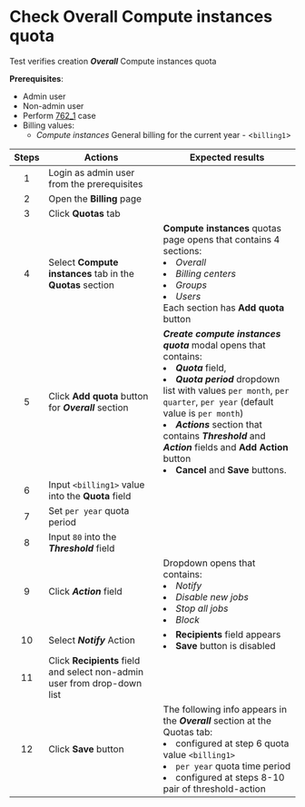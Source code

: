 # Check Overall Compute instances quota

Test verifies creation ***Overall*** Compute instances quota

**Prerequisites**:
- Admin user
- Non-admin user
- Perform [762_1](762_1.md) case
- Billing values:
    - *Compute instances* General billing for the current year - <`billing1`>

| Steps | Actions | Expected results |
| :---: | --- | --- |
| 1 | Login as admin user from the prerequisites | |
| 2 | Open the **Billing** page | |
| 3 | Click **Quotas** tab |  |
| 4 | Select **Compute instances** tab in the **Quotas** section | **Compute instances** quotas page opens that contains 4 sections: <li> *Overall* <li> *Billing centers* <li> *Groups* <li> *Users* <br> Each section has **Add quota** button | 
| 5 | Click **Add quota** button for ***Overall*** section | ***Create compute instances quota*** modal opens that contains: <li> ***Quota*** field, <li> ***Quota period*** dropdown list with values `per month`, `per quarter`, `per year` (default value is `per month`) <li> ***Actions*** section that contains ***Threshold*** and ***Action*** fields and **Add Action** button <li> **Cancel** and **Save** buttons. |
| 6 | Input `<billing1>` value into the **Quota** field |  |
| 7 | Set `per year` quota period | |
| 8 | Input `80` into the ***Threshold*** field | |
| 9 | Click ***Action*** field | Dropdown opens that contains: <li> *Notify* <li> *Disable new jobs* <li> *Stop all jobs* <li> *Block* |
| 10 | Select ***Notify*** Action | <li> **Recipients** field appears <li> **Save** button is disabled |
| 11 | Click **Recipients** field and select non-admin user from drop-down list | |
| 12 | Click **Save** button | The following info appears in the ***Overall*** section at the Quotas tab: <li> configured at step 6 quota value `<billing1>` <li> `per year` quota time period <li> configured at steps 8-10 pair of threshold-action |
